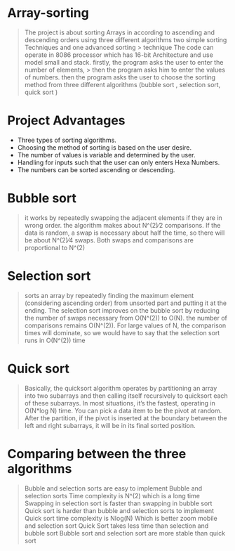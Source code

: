 # Array-sorting
> The project is about sorting Arrays in according to ascending and descending orders using three different algorithms two simple sorting Techniques and one advanced sorting > technique  The code can operate in 8086 processor which has 16-bit Architecture  and use model small and stack. firstly, the program asks the user to enter the number of elements, > then the program asks him to enter the values of numbers. then the program asks the user to choose the sorting method from three different algorithms (bubble sort , selection sort, quick sort )

# Project Advantages
+ Three types of sorting algorithms.
+ Choosing the method of sorting is based on the user desire.
+ The number of values is variable and determined by the user.
+ Handling for inputs such that the user can only enters Hexa Numbers.
+ The numbers can be sorted ascending or descending.


# Bubble sort 
> it works by repeatedly swapping the adjacent elements if they are in wrong order.
> the algorithm makes about N^(2)⁄2 comparisons.
> If the data is random, a swap is necessary about half the time, so there will be about N^(2)⁄4 swaps.
> Both swaps and comparisons are proportional to N^(2)


# Selection sort
>sorts an array by repeatedly finding the maximum element (considering ascending order) from unsorted part and putting it at the ending.
>The selection sort improves on the bubble sort by reducing the number of swaps necessary from O(N^(2)) to O(N).
>the number of comparisons remains O(N^(2)).
>For large values of N, the comparison times will dominate, so we would have to say that the selection sort runs in O(N^(2)) time


# Quick sort
> Basically, the quicksort algorithm operates by partitioning an array into two subarrays and then calling itself recursively to quicksort each of these subarrays.
> In most situations, it’s the fastest, operating in O(N*log N) time.
> You can pick a data item to be the pivot at random.
> After the partition, if the pivot is inserted at the boundary between the left and right subarrays, it will be in its final sorted position.


# Comparing between the three algorithms
> Bubble and selection sorts are easy to implement 
> Bubble and selection sorts Time complexity is N^(2) which is a long time
> Swapping in selection sort is faster than swapping in bubble sort 
> Quick sort is harder than bubble and selection sorts to implement 
> Quick sort time complexity is Nlog(N) Which is better zoom mobile and selection sort
> Quick Sort takes less time than selection and bubble sort
> Bubble sort and selection sort are more stable than quick sort 
